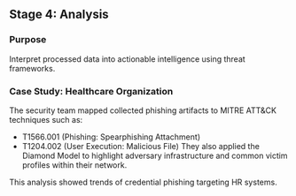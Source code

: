 ## Stage 4: Analysis

### Purpose
Interpret processed data into actionable intelligence using threat frameworks.


### Case Study: Healthcare Organization
The security team mapped collected phishing artifacts to MITRE ATT&CK techniques such as:
- T1566.001 (Phishing: Spearphishing Attachment)
- T1204.002 (User Execution: Malicious File)
They also applied the Diamond Model to highlight adversary infrastructure and common victim profiles within their network.

This analysis showed trends of credential phishing targeting HR systems.
